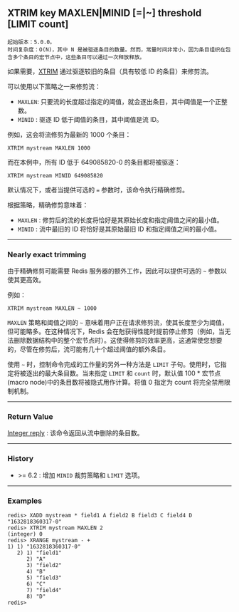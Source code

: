 ## XTRIM key MAXLEN|MINID [=|~] threshold [LIMIT count]

    起始版本：5.0.0。
    时间复杂度：O(N)，其中 N 是被驱逐条目的数量。然而，常量时间非常小，因为条目组织在包含多个条目的宏节点中，这些条目可以通过一次释放释放。

如果需要，[XTRIM](xtrim.md) 通过驱逐较旧的条目（具有较低 ID 的条目）来修剪流。

可以使用以下策略之一来修剪流：
- `MAXLEN`: 只要流的长度超过指定的阈值，就会逐出条目，其中阈值是一个正整数。
- `MINID` : 驱逐 ID 低于阈值的条目，其中阈值是流 ID。

例如，这会将流修剪为最新的 1000 个条目：

```
XTRIM mystream MAXLEN 1000
```

而在本例中，所有 ID 低于 649085820-0 的条目都将被驱逐：

```
XTRIM mystream MINID 649085820
```

默认情况下，或者当提供可选的 `=` 参数时，该命令执行精确修剪。

根据策略，精确修剪意味着：
- `MAXLEN` : 修剪后的流的长度将恰好是其原始长度和指定阈值之间的最小值。
- `MINID` : 流中最旧的 ID 将恰好是其原始最旧 ID 和指定阈值之间的最小值。

---

### Nearly exact trimming

由于精确修剪可能需要 Redis 服务器的额外工作，因此可以提供可选的 `~` 参数以使其更高效。

例如：

```
XTRIM mystream MAXLEN ~ 1000
```

`MAXLEN` 策略和阈值之间的 `~` 意味着用户正在请求修剪流，使其长度至少为阈值，但可能略多。在这种情况下，Redis 会在尅获得性能时提前停止修剪（例如，当无法删除数据结构中的整个宏节点时）。这使得修剪的效率更高，这通常使您想要的，尽管在修剪后，流可能有几十个超过阈值的额外条目。

使用 `~` 时，控制命令完成的工作量的另外一种方法是 `LIMIT` 子句。使用时，它指定将被逐出的最大条目数。当未指定 `LIMIT` 和 `count` 时，默认值 100 * 宏节点(macro node)中的条目数将被隐式用作计算。将值 0 指定为 count 将完全禁用限制机制。

---

### Return Value

[Integer reply](../topics/protocol.md#resp-integers) : 该命令返回从流中删除的条目数。

---

### History

- &gt;= 6.2 : 增加 `MINID` 裁剪策略和 `LIMIT` 选项。

---

### Examples

```
redis> XADD mystream * field1 A field2 B field3 C field4 D
"1632818360317-0"
redis> XTRIM mystream MAXLEN 2
(integer) 0
redis> XRANGE mystream - +
1) 1) "1632818360317-0"
   2) 1) "field1"
      2) "A"
      3) "field2"
      4) "B"
      5) "field3"
      6) "C"
      7) "field4"
      8) "D"
redis> 
```